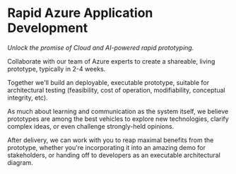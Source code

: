 # Rapid Azure Application Development

_Unlock the promise of Cloud and AI-powered rapid prototyping._

Collaborate with our team of Azure experts to create a shareable, living prototype, typically in 2-4 weeks.

Together we'll build an deployable, executable prototype, suitable for architectural testing (feasibility, cost of operation, modifiability, conceptual integrity, etc).

As much about learning and communication as the system itself, we believe prototypes are among the best vehicles to explore new technologies, clarify complex ideas, or even challenge strongly-held opinions.

After delivery, we can work with you to reap maximal benefits from the prototype, whether you're incorporating it into an amazing demo for stakeholders, or handing off to developers as an executable architectural diagram.
